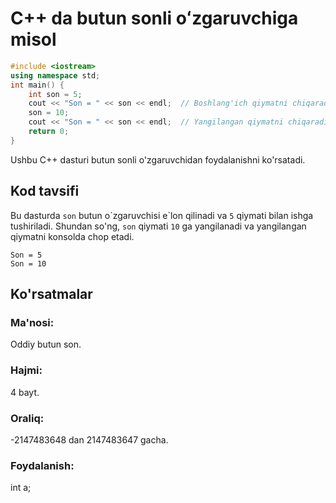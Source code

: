 # C++ da butun sonli oʻzgaruvchiga misol
```cpp
#include <iostream>
using namespace std;
int main() {
    int son = 5;
    cout << "Son = " << son << endl;  // Boshlang'ich qiymatni chiqaradi
    son = 10;
    cout << "Son = " << son << endl;  // Yangilangan qiymatni chiqaradi
    return 0;
}
```
Ushbu C++ dasturi butun sonli o'zgaruvchidan foydalanishni ko'rsatadi.
## Kod tavsifi
Bu dasturda `son` butun o\`zgaruvchisi e\`lon qilinadi va `5` qiymati bilan ishga tushiriladi.
Shundan so'ng, `son` qiymati `10` ga yangilanadi va yangilangan qiymatni konsolda chop etadi.
```console
Son = 5
Son = 10
```
## Ko'rsatmalar
### Ma'nosi:
Oddiy butun son.
### Hajmi:
4 bayt.
### Oraliq:
-2147483648 dan 2147483647 gacha.
### Foydalanish:
int a;
